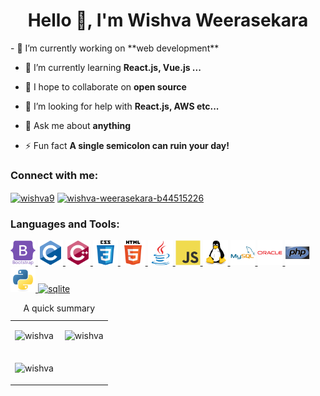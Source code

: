 <h1 align="center">Hello 👋, I'm Wishva Weerasekara</h1>
- 🔭 I’m currently working on **web development**

- 🌱 I’m currently learning **React.js, Vue.js ...**

- 👯 I hope to collaborate on **open source**

- 🤝 I’m looking for help with **React.js, AWS etc...**

- 💬 Ask me about **anything**

- ⚡ Fun fact **A single semicolon can ruin your day!**

<h3 align="left">Connect with me:</h3>
<p align="left">
<a href="https://twitter.com/wishva9" target="blank"><img align="center" src="https://raw.githubusercontent.com/rahuldkjain/github-profile-readme-generator/master/src/images/icons/Social/twitter.svg" alt="wishva9" height="30" width="40" /></a>
<a href="https://linkedin.com/in/wishva-weerasekara-b44515226" target="blank"><img align="center" src="https://raw.githubusercontent.com/rahuldkjain/github-profile-readme-generator/master/src/images/icons/Social/linked-in-alt.svg" alt="wishva-weerasekara-b44515226" height="30" width="40" /></a>
</p>

<h3 align="left">Languages and Tools:</h3>
<p align="left"> <a href="https://getbootstrap.com" target="_blank" rel="noreferrer"> <img src="https://raw.githubusercontent.com/devicons/devicon/master/icons/bootstrap/bootstrap-plain-wordmark.svg" alt="bootstrap" width="40" height="40"/> </a> <a href="https://www.cprogramming.com/" target="_blank" rel="noreferrer"> <img src="https://raw.githubusercontent.com/devicons/devicon/master/icons/c/c-original.svg" alt="c" width="40" height="40"/> </a> <a href="https://www.w3schools.com/cpp/" target="_blank" rel="noreferrer"> <img src="https://raw.githubusercontent.com/devicons/devicon/master/icons/cplusplus/cplusplus-original.svg" alt="cplusplus" width="40" height="40"/> </a> <a href="https://www.w3schools.com/css/" target="_blank" rel="noreferrer"> <img src="https://raw.githubusercontent.com/devicons/devicon/master/icons/css3/css3-original-wordmark.svg" alt="css3" width="40" height="40"/> </a> <a href="https://www.w3.org/html/" target="_blank" rel="noreferrer"> <img src="https://raw.githubusercontent.com/devicons/devicon/master/icons/html5/html5-original-wordmark.svg" alt="html5" width="40" height="40"/> </a> <a href="https://www.java.com" target="_blank" rel="noreferrer"> <img src="https://raw.githubusercontent.com/devicons/devicon/master/icons/java/java-original.svg" alt="java" width="40" height="40"/> </a> <a href="https://developer.mozilla.org/en-US/docs/Web/JavaScript" target="_blank" rel="noreferrer"> <img src="https://raw.githubusercontent.com/devicons/devicon/master/icons/javascript/javascript-original.svg" alt="javascript" width="40" height="40"/> </a> <a href="https://www.linux.org/" target="_blank" rel="noreferrer"> <img src="https://raw.githubusercontent.com/devicons/devicon/master/icons/linux/linux-original.svg" alt="linux" width="40" height="40"/> </a> <a href="https://www.mysql.com/" target="_blank" rel="noreferrer"> <img src="https://raw.githubusercontent.com/devicons/devicon/master/icons/mysql/mysql-original-wordmark.svg" alt="mysql" width="40" height="40"/> </a> <a href="https://www.oracle.com/" target="_blank" rel="noreferrer"> <img src="https://raw.githubusercontent.com/devicons/devicon/master/icons/oracle/oracle-original.svg" alt="oracle" width="40" height="40"/> </a> <a href="https://www.php.net" target="_blank" rel="noreferrer"> <img src="https://raw.githubusercontent.com/devicons/devicon/master/icons/php/php-original.svg" alt="php" width="40" height="40"/> </a> <a href="https://www.python.org" target="_blank" rel="noreferrer"> <img src="https://raw.githubusercontent.com/devicons/devicon/master/icons/python/python-original.svg" alt="python" width="40" height="40"/> </a> <a href="https://www.sqlite.org/" target="_blank" rel="noreferrer"> <img src="https://www.vectorlogo.zone/logos/sqlite/sqlite-icon.svg" alt="sqlite" width="40" height="40"/> </a> </p>

<table>
  <caption>A quick summary</caption>
  <tr>
    <td>
      <p><img  src="https://github-readme-stats.vercel.app/api/top-langs?username=wishva&show_icons=true&locale=en&layout=compact&theme=dracula" alt="wishva" /></p>
    </td>
    <td>
      <p>&nbsp;<img  src="https://github-readme-stats.vercel.app/api?username=wishva&show_icons=true&locale=en&theme=bear" alt="wishva" /></p>
    </td>
  </tr>
  
  <tr>
    <td colspan='2'>
      <p><img align ="center" src="https://github-readme-streak-stats.herokuapp.com/?user=wishva&theme=maroongold" alt="wishva" /></p>
    </td>
  </tr>
  
  </table>
